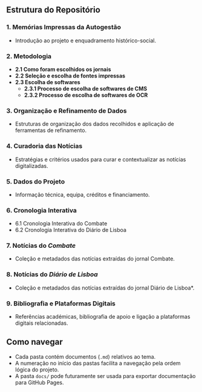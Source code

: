## Estrutura do Repositório
### 1. Memórias Impressas da Autogestão
- Introdução ao projeto e enquadramento histórico-social.

### 2. Metodologia
- **2.1 Como foram escolhidos os jornais**  
- **2.2 Seleção e escolha de fontes impressas**  
- **2.3 Escolha de softwares**  
  - **2.3.1 Processo de escolha de softwares de CMS**  
  - **2.3.2 Processo de escolha de softwares de OCR**

### 3. Organização e Refinamento de Dados
- Estruturas de organização dos dados recolhidos e aplicação de ferramentas de refinamento.

### 4. Curadoria das Notícias
- Estratégias e critérios usados para curar e contextualizar as notícias digitalizadas.

### 5. Dados do Projeto
- Informação técnica, equipa, créditos e financiamento.

### 6. Cronologia Interativa
- 6.1 Cronologia Interativa do Combate
- 6.2 Cronologia Interativa do Diário de Lisboa

### 7. Notícias do *Combate*
- Coleção e metadados das notícias extraídas do jornal Combate.

### 8. Notícias do *Diário de Lisboa*
- Coleção e metadados das notícias extraídas do jornal Diário de Lisboa*.

### 9. Bibliografia e Plataformas Digitais
- Referências académicas, bibliografia de apoio e ligação a plataformas digitais relacionadas.

## Como navegar

- Cada pasta contém documentos (`.md`) relativos ao tema.  
- A numeração no início das pastas facilita a navegação pela ordem lógica do projeto.  
- A pasta `docs/` pode futuramente ser usada para exportar documentação para GitHub Pages.

